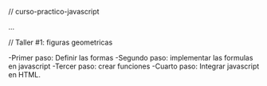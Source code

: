 // curso-practico-javascript

...

// Taller #1: figuras geometricas

-Primer paso: Definir las formas
-Segundo paso: implementar las formulas en javascript
-Tercer paso: crear funciones
-Cuarto paso: Integrar javascript en HTML.
